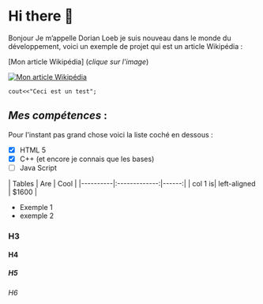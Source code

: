# **Hi there** 👋

<p>Bonjour Je m’appelle Dorian Loeb je suis nouveau dans le monde du développement, voici un exemple de projet qui est un article Wikipédia :</p>

[Mon article Wikipédia] (*clique sur l'image*)

[![Mon article Wikipédia](https://cdn-icons-png.flaticon.com/256/5968/5968992.png)](https://fr.wikipedia.org/wiki/Utilisateur:Valanor1304/Brouillon)



`cout<<"Ceci est un test";`

## _Mes compétences_ :
Pour l'instant pas grand chose voici la liste coché en dessous :

- [x] HTML 5
- [x] C++ (et encore je connais que les bases)
- [ ] Java Script

| Tables | Are | Cool | |----------|:-------------:|------:| | col 1 is| left-aligned | $1600 |	

* Exemple 1
* exemple 2

### H3
#### H4
##### H5
###### H6
